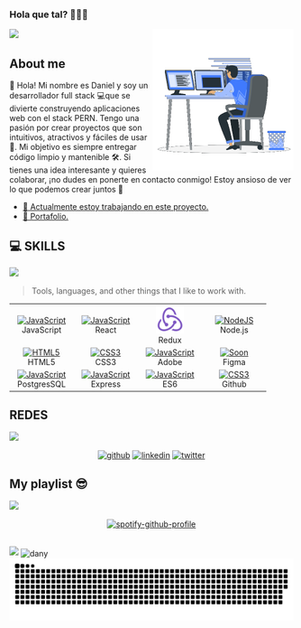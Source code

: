 ### Hola que tal? 👋🧑‍💻
![](https://res.cloudinary.com/dj8p0rdxn/image/upload/v1674972759/baibfsdrqhthg44l2xsc.png)
<picture> <img align="right" src="https://github.com/0xAbdulKhalid/0xAbdulKhalid/raw/main/assets/mdImages/Right_Side.gif" width = 250px></picture>
## About me
👋 Hola! Mi nombre es Daniel y soy un desarrollador full stack 💻que se divierte construyendo aplicaciones web con el stack PERN. Tengo una pasión por crear proyectos que son intuitivos, atractivos y fáciles de usar 🎨. Mi objetivo es siempre entregar código limpio y mantenible 🛠️. Si tienes una idea interesante y quieres colaborar, ¡no dudes en ponerte en contacto conmigo! Estoy ansioso de ver lo que podemos crear juntos 🤝

- <a href="https://andromedagames.netlify.app/" target="_blank">🔭 Actualmente estoy trabajando en este proyecto.</a>  
- <a href="https://dh-porfolio.netlify.app/" target="_blank">🔭 Portafolio.</a>  


 <h2 align="left" id="macropower-tech">💻 SKILLS</h2>
 <img src="https://user-images.githubusercontent.com/73097560/115834477-dbab4500-a447-11eb-908a-139a6edaec5c.gif">

> Tools, languages, and other things that I like to work with.

<table align="center">
    <tr>
    <td align="center" width="100">
      <a href="#">
        <img src="https://upload.wikimedia.org/wikipedia/commons/9/99/Unofficial_JavaScript_logo_2.svg" width="50" height="50" alt="JavaScript" />
      </a>
      <br>JavaScript
    </td>
      <td align="center" width="100">
      <a href="#">
        <img src="https://cdn.worldvectorlogo.com/logos/react-2.svg" width="50" height="50" alt="JavaScript" />
      </a>
      <br>React
    </td> 
    <td align="center" width="100">
      <a href="#">
        <img src="https://raw.githubusercontent.com/sachinverma53121/sachinverma53121/master/icons/redux.png" width="50" height="50" alt="Redux" />
      </a>
      <br>Redux
    </td>
    </td> 
    <td align="center" width="100">
      <a href="#">
        <img src="https://upload.wikimedia.org/wikipedia/commons/d/d9/Node.js_logo.svg" width="50" height="50" alt="NodeJS" />
      </a>
      <br>Node.js
    </td>
    <tr>
    <td align="center" width="100">
      <a href="#">
        <img src="https://upload.wikimedia.org/wikipedia/commons/6/61/HTML5_logo_and_wordmark.svg" width="50" height="50" alt="HTML5" />
      </a>
      <br>HTML5
    </td>
    <td align="center" width="100">
      <a href="#">
        <img src="https://upload.wikimedia.org/wikipedia/commons/d/d5/CSS3_logo_and_wordmark.svg" width="50" height="50" alt="CSS3" />
      </a>
      <br>CSS3
    </td>
   <td align="center" width="100">
      <a href="#">
        <img src="https://cdn.worldvectorlogo.com/logos/adobe-illustrator-cc-2019.svg" width="50" height="50" alt="JavaScript" />
      </a>
      <br>Adobe
    </td>
    <td align="center" width="100">
      <a href="#">
        <img src="https://upload.wikimedia.org/wikipedia/commons/3/33/Figma-logo.svg" width="50" height="50" alt="Soon" />
      </a>
      <br>Figma
    </td>

<tr>
    <td align="center" width="100">
      <a href="#">
        <img src="https://cdn.jsdelivr.net/gh/devicons/devicon/icons/mysql/mysql-original.svg" width="50" height="50" alt="JavaScript" />
      </a>
      <br>PostgresSQL
    </td>
   <td align="center" width="100">
      <a href="#">
        <img src="https://cdn.worldvectorlogo.com/logos/express-109.svg" width="50" height="50" alt="JavaScript" />
      </a>
      <br>Express
    </td>
 <td align="center" width="100">
      <a href="#">
        <img src="https://cdn.worldvectorlogo.com/logos/es6.svg" width="50" height="50" alt="JavaScript" />
      </a>
      <br>ES6
    </td>
       <td align="center" width="100">
   <a href="#">
   <img src="https://cdn.jsdelivr.net/gh/devicons/devicon/icons/github/github-original.svg" width="50" height="50" alt="CSS3" />
   </a>
  <br>Github
   </td>
      </tr>
 

  </tr>
</table>

## REDES
<img src="https://user-images.githubusercontent.com/73097560/115834477-dbab4500-a447-11eb-908a-139a6edaec5c.gif">

<div align="center">
 
[<img src='https://cdn.jsdelivr.net/npm/simple-icons@3.0.1/icons/github.svg' alt='github' height='40'>](https://github.com/Daniel9822)   [<img src='https://cdn.jsdelivr.net/npm/simple-icons@3.0.1/icons/linkedin.svg' alt='linkedin' height='40' color='white'>](https://www.linkedin.com/in/daniel-henríquez-858248247/)   [<img src='https://cdn.jsdelivr.net/npm/simple-icons@3.0.1/icons/twitter.svg' alt='twitter' height='40'>](https://twitter.com/dhdany64)
 
</div> 

## My playlist 😎
<img src="https://user-images.githubusercontent.com/73097560/115834477-dbab4500-a447-11eb-908a-139a6edaec5c.gif">

<div align="center">

[![spotify-github-profile](https://spotify-github-profile.vercel.app/api/view?uid=31vycug5giv2rqlbw5mf6sxecvei&cover_image=true&theme=default&show_offline=false&background_color=0a0505&bar_color=53b14f&bar_color_cover=true)](https://spotify-github-profile.vercel.app/api/view?uid=31vycug5giv2rqlbw5mf6sxecvei&redirect=true)

 </div>
 
<br>
<img src="https://user-images.githubusercontent.com/73097560/115834477-dbab4500-a447-11eb-908a-139a6edaec5c.gif">
 
 <img align="center" src="https://github-readme-stats.vercel.app/api?username=Daniel9822&show_icons=true&count_private=true&theme=react&hide_border=true&bg_color=0D1117" alt="dany" />
 
 <br>
 
 <img src="https://raw.githubusercontent.com/genti91/genti91/output/snake.svg" alt="Snake animation" />
 
<!--  <p align="left"> <img src="https://komarev.com/ghpvc/?username=Daniel9822&label=Profile%20views&color=0e75b6&style=flat" alt="eseval" /> </p> -->

